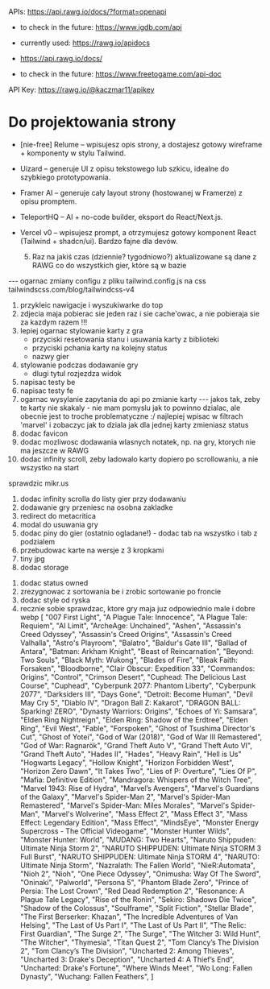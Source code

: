 <!-- Nioh 3 -->
<!-- LuoYang -->
<!-- daba land of water scar -->
<!-- project m -->
<!-- abyss world apocalypse -->
<!-- the duskbloots -->

APIs:
https://api.rawg.io/docs/?format=openapi

- to check in the future: https://www.igdb.com/api

- currently used: https://rawg.io/apidocs
- https://api.rawg.io/docs/
- to check in the future: https://www.freetogame.com/api-doc

API Key:
https://rawg.io/@kaczmar11/apikey

# Do projektowania strony

- [nie-free] Relume – wpisujesz opis strony, a dostajesz gotowy wireframe + komponenty w stylu Tailwind.

- Uizard – generuje UI z opisu tekstowego lub szkicu, idealne do szybkiego prototypowania.
- Framer AI – generuje cały layout strony (hostowanej w Framerze) z opisu promptem.
- TeleportHQ – AI + no-code builder, eksport do React/Next.js.
- Vercel v0 – wpisujesz prompt, a otrzymujesz gotowy komponent React (Tailwind + shadcn/ui). Bardzo fajne dla devów.

  5. Raz na jakiś czas (dziennie? tygodniowo?) aktualizowane są dane z RAWG co do wszystkich gier, które są w bazie

--- ogarnac zmiany configu z pliku tailwind.config.js na css
tailwindscss.com/blog/tailwindcss-v4

1. przykleic nawigacje i wyszukiwarke do top
2. zdjecia maja pobierac sie jeden raz i sie cache'owac, a nie pobieraja sie za kazdym razem !!!
3. lepiej ogarnac stylowanie karty z gra
   - przyciski resetowania stanu i usuwania karty z biblioteki
   - przyciski pchania karty na kolejny status
   - nazwy gier
4. stylowanie podczas dodawanie gry
   - dlugi tytul rozjezdza widok
5. napisac testy be
6. napisac testy fe
7. ogarnac wysylanie zapytania do api po zmianie karty --- jakos tak, zeby te karty nie skakaly - nie mam pomyslu jak to powinno dzialac, ale obecnie jest to troche problematyczne :/ najlepiej wpisac w filtrach 'marvel' i zobaczyc jak to dziala jak dla jednej karty zmieniasz status
8. dodac favicon
9. dodac mozliwosc dodawania wlasnych notatek, np. na gry, ktorych nie ma jeszcze w RAWG
10. dodac infinity scroll, zeby ladowalo karty dopiero po scrollowaniu, a nie wszystko na start

sprawdzic mikr.us

1. dodac infinity scrolla do listy gier przy dodawaniu
2. dodawanie gry przeniesc na osobna zakladke
3. redirect do metacritica
4. modal do usuwania gry
5. dodac piny do gier (ostatnio ogladane!) - dodac tab na wszystko i tab z podzialem
6. przebudowac karte na wersje z 3 kropkami
7. tiny jpg
8. dodac storage

<!-- TOP PRIO -->

1. dodac status owned
2. zrezygnowac z sortowania be i zrobic sortowanie po froncie
3. dodac style od ryska
4. recznie sobie sprawdzac, ktore gry maja juz odpowiednio male i dobre webp
   [
   "007 First Light",
   "A Plague Tale: Innocence",
   "A Plague Tale: Requiem",
   "AI Limit",
   "ArcheAge: Unchained",
   "Ashen",
   "Assassin's Creed Odyssey",
   "Assassin's Creed Origins",
   "Assassin's Creed Valhalla",
   "Astro's Playroom",
   "Balatro",
   "Baldur's Gate III",
   "Ballad of Antara",
   "Batman: Arkham Knight",
   "Beast of Reincarnation",
   "Beyond: Two Souls",
   "Black Myth: Wukong",
   "Blades of Fire",
   "Bleak Faith: Forsaken",
   "Bloodborne",
   "Clair Obscur: Expedition 33",
   "Commandos: Origins",
   "Control",
   "Crimson Desert",
   "Cuphead: The Delicious Last Course",
   "Cuphead",
   "Cyberpunk 2077: Phantom Liberty",
   "Cyberpunk 2077",
   "Darksiders III",
   "Days Gone",
   "Detroit: Become Human",
   "Devil May Cry 5",
   "Diablo IV",
   "Dragon Ball Z: Kakarot",
   "DRAGON BALL: Sparking! ZERO",
   "Dynasty Warriors: Origins",
   "Echoes of Yi: Samsara",
   "Elden Ring Nightreign",
   "Elden Ring: Shadow of the Erdtree",
   "Elden Ring",
   "Evil West",
   "Fable",
   "Forspoken",
   "Ghost of Tsushima Director's Cut",
   "Ghost of Yotei",
   "God of War (2018)",
   "God of War III Remastered",
   "God of War: Ragnarök",
   "Grand Theft Auto V",
   "Grand Theft Auto VI",
   "Grand Theft Auto",
   "Hades II",
   "Hades",
   "Heavy Rain",
   "Hell is Us"
   "Hogwarts Legacy",
   "Hollow Knight",
   "Horizon Forbidden West",
   "Horizon Zero Dawn",
   "It Takes Two",
   "Lies of P: Overture",
   "Lies Of P",
   "Mafia: Definitive Edition",
   "Mandragora: Whispers of the Witch Tree",
   "Marvel 1943: Rise of Hydra",
   "Marvel’s Avengers",
   "Marvel's Guardians of the Galaxy",
   "Marvel's Spider-Man 2",
   "Marvel's Spider-Man Remastered",
   "Marvel's Spider-Man: Miles Morales",
   "Marvel's Spider-Man",
   "Marvel's Wolverine",
   "Mass Effect 2",
   "Mass Effect 3",
   "Mass Effect: Legendary Edition",
   "Mass Effect",
   "MindsEye",
   "Monster Energy Supercross - The Official Videogame",
   "Monster Hunter Wilds",
   "Monster Hunter: World",
   "MUDANG: Two Hearts",
   "Naruto Shippuden: Ultimate Ninja Storm 2",
   "NARUTO SHIPPUDEN: Ultimate Ninja STORM 3 Full Burst",
   "NARUTO SHIPPUDEN: Ultimate Ninja STORM 4",
   "NARUTO: Ultimate Ninja Storm",
   "Nazralath: The Fallen World",
   "NieR:Automata",
   "Nioh 2",
   "Nioh",
   "One Piece Odyssey",
   "Onimusha: Way Of The Sword",
   "Oninaki",
   "Palworld",
   "Persona 5",
   "Phantom Blade Zero",
   "Prince of Persia: The Lost Crown",
   "Red Dead Redemption 2",
   "Resonance: A Plague Tale Legacy",
   "Rise of the Ronin",
   "Sekiro: Shadows Die Twice",
   "Shadow of the Colossus",
   "Soulframe",
   "Split Fiction",
   "Stellar Blade",
   "The First Berserker: Khazan",
   "The Incredible Adventures of Van Helsing",
   "The Last of Us Part I",
   "The Last of Us Part II",
   "The Relic: First Guardian",
   "The Surge 2",
   "The Surge",
   "The Witcher 3: Wild Hunt",
   "The Witcher",
   "Thymesia",
   "Titan Quest 2",
   "Tom Clancy’s The Division 2",
   "Tom Clancy’s The Division",
   "Uncharted 2: Among Thieves",
   "Uncharted 3: Drake's Deception",
   "Uncharted 4: A Thief’s End",
   "Uncharted: Drake's Fortune",
   "Where Winds Meet",
   "Wo Long: Fallen Dynasty",
   "Wuchang: Fallen Feathers",
   ]
